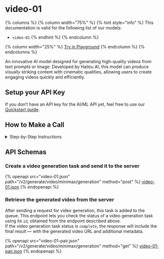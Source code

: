 # video-01

{% columns %}
{% column width="75%" %}
{% hint style="info" %}
This documentation is valid for the following list of our models:

* `video-01`
{% endhint %}
{% endcolumn %}

{% column width="25%" %}
<a href="https://aimlapi.com/app/?model=video-01&#x26;mode=video" class="button primary">Try in Playground</a>
{% endcolumn %}
{% endcolumns %}

An innovative AI model designed for generating high-quality videos from text prompts or image. Developed by Hailou AI, this model can produce visually striking content with cinematic qualities, allowing users to create engaging videos quickly and efficiently.

## Setup your API Key

If you don’t have an API key for the AI/ML API yet, feel free to use our [Quickstart guide](https://docs.aimlapi.com/quickstart/setting-up).

## How to Make a Call

<details>

<summary>Step-by-Step Instructions</summary>

Generating a video using this model involves sequentially calling two endpoints:&#x20;

* The first one is for creating and sending a video generation task to the server (returns a generation ID).
* The second one is for requesting the generated video from the server using the generation ID received from the first endpoint.&#x20;

Below, you can find two corresponding API schemas.

</details>

## API Schemas

### Create a video generation task and send it to the server

{% openapi src="video-01.json" path="/v2/generate/video/minimax/generation" method="post" %}
[video-01.json](video-01.json)
{% endopenapi %}

### Retrieve the generated video from the server

After sending a request for video generation, this task is added to the queue. This endpoint lets you check the status of a video generation task using its `id`, obtained from the endpoint described above.\
If the video generation task status is `complete`, the response will include the final result — with the generated video URL and additional metadata.

{% openapi src="video-01-pair.json" path="/v2/generate/video/minimax/generation" method="get" %}
[video-01-pair.json](video-01-pair.json)
{% endopenapi %}
